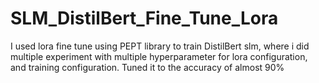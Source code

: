# SLM_DistilBert_Fine_Tune_Lora
I used lora fine tune using PEPT library to train DistilBert slm, where i did multiple experiment with multiple hyperparameter for lora configuration, and training configuration. Tuned it to the accuracy of almost 90%
